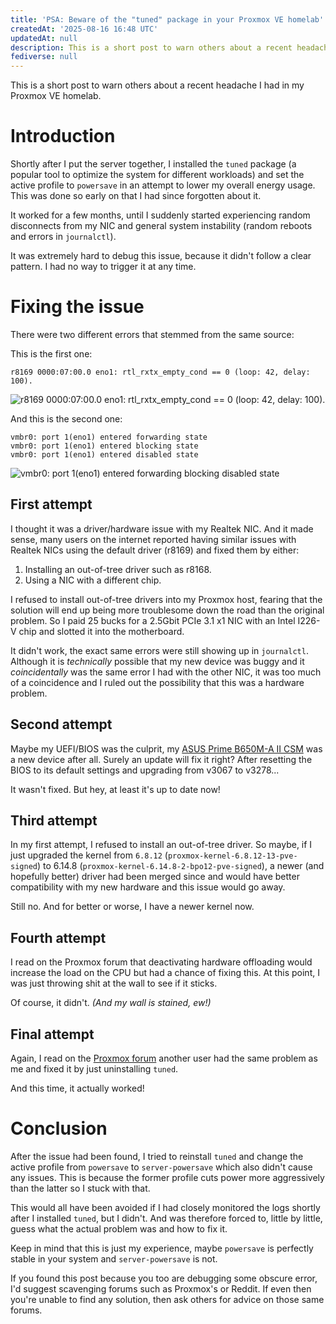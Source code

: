 ```yaml
---
title: 'PSA: Beware of the "tuned" package in your Proxmox VE homelab'
createdAt: '2025-08-16 16:48 UTC'
updatedAt: null
description: This is a short post to warn others about a recent headache I had in my Proxmox VE homelab.
fediverse: null
---
```


This is a short post to warn others about a recent headache I had in my Proxmox VE homelab.

# Introduction

Shortly after I put the server together, I installed the `tuned` package (a popular tool to optimize the system for different workloads) and set the active profile to `powersave` in an attempt to lower my overall energy usage. This was done so early on that I had since forgotten about it.

It worked for a few months, until I suddenly started experiencing random disconnects from my NIC and general system instability (random reboots and errors in `journalctl`).

It was extremely hard to debug this issue, because it didn't follow a clear pattern. I had no way to trigger it at any time.

# Fixing the issue

There were two different errors that stemmed from the same source:

This is the first one:

```
r8169 0000:07:00.0 eno1: rtl_rxtx_empty_cond == 0 (loop: 42, delay: 100).
```

![r8169 0000:07:00.0 eno1: rtl_rxtx_empty_cond == 0 (loop: 42, delay: 100).](./rtl_rxtx_empty_cond.avif)

And this is the second one:

```
vmbr0: port 1(eno1) entered forwarding state
vmbr0: port 1(eno1) entered blocking state
vmbr0: port 1(eno1) entered disabled state
```

![vmbr0: port 1(eno1) entered forwarding blocking disabled state](./vmbr0_entered_forwarding_blocking_disabled_state.avif)

## First attempt

I thought it was a driver/hardware issue with my Realtek NIC. And it made sense, many users on the internet reported having similar issues with Realtek NICs using the default driver (r8169) and fixed them by either:

1. Installing an out-of-tree driver such as r8168.
2. Using a NIC with a different chip.

I refused to install out-of-tree drivers into my Proxmox host, fearing that the solution will end up being more troublesome down the road than the original problem. So I paid 25 bucks for a 2.5Gbit PCIe 3.1 x1 NIC with an Intel I226-V chip and slotted it into the motherboard.

It didn't work, the exact same errors were still showing up in `journalctl`.
Although it is _technically_ possible that my new device was buggy and it _coincidentally_ was the same error I had with the other NIC, it was too much of a coincidence and I ruled out the possibility that this was a hardware problem.

## Second attempt

Maybe my UEFI/BIOS was the culprit, my [ASUS Prime B650M-A II CSM](https://www.asus.com/us/motherboards-components/motherboards/csm/prime-b650m-a-ii-csm/) was a new device after all. Surely an update will fix it right?
After resetting the BIOS to its default settings and upgrading from v3067 to v3278...

It wasn't fixed. But hey, at least it's up to date now!

## Third attempt

In my first attempt, I refused to install an out-of-tree driver. So maybe, if I just upgraded the kernel from `6.8.12` (`proxmox-kernel-6.8.12-13-pve-signed`) to 6.14.8 (`proxmox-kernel-6.14.8-2-bpo12-pve-signed`), a newer (and hopefully better) driver had been merged since and would have better compatibility with my new hardware and this issue would go away.

Still no. And for better or worse, I have a newer kernel now.

## Fourth attempt

I read on the Proxmox forum that deactivating hardware offloading would increase the load on the CPU but had a chance of fixing this.
At this point, I was just throwing shit at the wall to see if it sticks.

Of course, it didn't. _(And my wall is stained, ew!)_

## Final attempt

Again, I read on the [Proxmox forum](https://forum.proxmox.com/threads/all-nic-interfaces-continuously-up-down-or-at-100mbs-at-wits-end-here.167017/#post-775898) another user had the same problem as me and fixed it by just uninstalling `tuned`.

And this time, it actually worked!

# Conclusion

After the issue had been found, I tried to reinstall `tuned` and change the active profile from `powersave` to `server-powersave` which also didn't cause any issues. This is because the former profile cuts power more aggressively than the latter so I stuck with that.

This would all have been avoided if I had closely monitored the logs shortly after I installed `tuned`, but I didn't. And was therefore forced to, little by little, guess what the actual problem was and how to fix it.

Keep in mind that this is just my experience, maybe `powersave` is perfectly stable in your system and `server-powersave` is not.

If you found this post because you too are debugging some obscure error, I'd suggest scavenging forums such as Proxmox's or Reddit. If even then you're unable to find any solution, then ask others for advice on those same forums.
